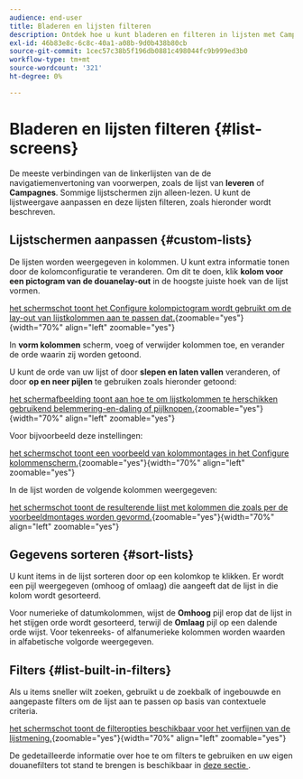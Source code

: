 ```yaml
---
audience: end-user
title: Bladeren en lijsten filteren
description: Ontdek hoe u kunt bladeren en filteren in lijsten met Campagne Web v8
exl-id: 46b83e8c-6c8c-40a1-a08b-9d0b438b80cb
source-git-commit: 1cec57c38b5f196db0881c498044fc9b999ed3b0
workflow-type: tm+mt
source-wordcount: '321'
ht-degree: 0%

---
```


# Bladeren en lijsten filteren {#list-screens}

De meeste verbindingen van de linkerlijsten van de de navigatiemenvertoning van voorwerpen, zoals de lijst van **leveren** of **Campagnes**. Sommige lijstschermen zijn alleen-lezen. U kunt de lijstweergave aanpassen en deze lijsten filteren, zoals hieronder wordt beschreven.

## Lijstschermen aanpassen {#custom-lists}

De lijsten worden weergegeven in kolommen. U kunt extra informatie tonen door de kolomconfiguratie te veranderen. Om dit te doen, klik **kolom voor een pictogram van de douanelay-out** in de hoogste juiste hoek van de lijst vormen.

[ het schermschot toont het Configure kolompictogram wordt gebruikt om de lay-out van lijstkolommen aan te passen dat.](assets/config-columns.png){zoomable="yes"}{width="70%" align="left" zoomable="yes"}

In **vorm kolommen** scherm, voeg of verwijder kolommen toe, en verander de orde waarin zij worden getoond.

U kunt de orde van uw lijst of door **slepen en laten vallen** veranderen, of door **op en neer pijlen** te gebruiken zoals hieronder getoond:

[ het schermafbeelding toont aan hoe te om lijstkolommen te herschikken gebruikend belemmering-en-daling of pijlknopen.](assets/list-reorder.png){zoomable="yes"}{width="70%" align="left" zoomable="yes"}

Voor bijvoorbeeld deze instellingen:

[ het schermschot toont een voorbeeld van kolommontages in het Configure kolommenscherm.](assets/columns.png){zoomable="yes"}{width="70%" align="left" zoomable="yes"}

In de lijst worden de volgende kolommen weergegeven:

[ het schermschot toont de resulterende lijst met kolommen die zoals per de voorbeeldmontages worden gevormd.](assets/column-sample.png){zoomable="yes"}{width="70%" align="left" zoomable="yes"}

## Gegevens sorteren {#sort-lists}

U kunt items in de lijst sorteren door op een kolomkop te klikken. Er wordt een pijl weergegeven (omhoog of omlaag) die aangeeft dat de lijst in die kolom wordt gesorteerd.

Voor numerieke of datumkolommen, wijst de **Omhoog** pijl erop dat de lijst in het stijgen orde wordt gesorteerd, terwijl de **Omlaag** pijl op een dalende orde wijst. Voor tekenreeks- of alfanumerieke kolommen worden waarden in alfabetische volgorde weergegeven.

## Filters {#list-built-in-filters}

Als u items sneller wilt zoeken, gebruikt u de zoekbalk of ingebouwde en aangepaste filters om de lijst aan te passen op basis van contextuele criteria.

[ het schermschot toont de filteropties beschikbaar voor het verfijnen van de lijstmening.](assets/filter.png){zoomable="yes"}{width="70%" align="left" zoomable="yes"}

De gedetailleerde informatie over hoe te om filters te gebruiken en uw eigen douanefilters tot stand te brengen is beschikbaar in [ deze sectie ](../query/filter.md).

<!--
## Use advanced attributes {#adv-attributes}

>[!CONTEXTUALHELP]
>id="acw_attributepicker_advancedfields"
>title="Display advanced attributes"
>abstract="Only the most common attributes are displayed by default in the attribute list. Activate the **Display advanced attributes** toggle to see all available attributes for the current list in the left palette of the rule builder, such as nodes, groupings, 1-1 links, 1-N links."

>[!CONTEXTUALHELP]
>id="acw_rulebuilder_advancedfields"
>title="Rule builder advanced fields"
>abstract="Only the most common attributes are displayed by default in the attribute list. Activate the **Display advanced attributes** toggle to see all available attributes for the current list in the left palette of the rule builder, such as nodes, groupings, 1-1 links, 1-N links."

>[!CONTEXTUALHELP]
>id="acw_rulebuilder_properties_advanced"
>title="Rule builder advanced attributes"
>abstract="Only the most common attributes are displayed by default in the attribute list. Activate the **Display advanced attributes** toggle to see all available attributes for the current list in the left palette of the rule builder, such as nodes, groupings, 1-1 links, 1-N links."

Only the most common attributes are displayed by default in the attribute list and filter configuration screens. Attributes set as `advanced` attributes in the data schema are hidden from the configuration screens.

Activate the **Display advanced attributes** toggle to see all available attributes for the current list in the left palette of the rule builder, such as nodes, groupings, 1-1 links, 1-N links. The attribute list updates instantly.

[The screenshot shows the Display advanced attributes toggle used to reveal hidden attributes in the rule builder palette.](assets/adv-toggle.png){zoomable="yes"}{width="70%" align="left" zoomable="yes"}
-->